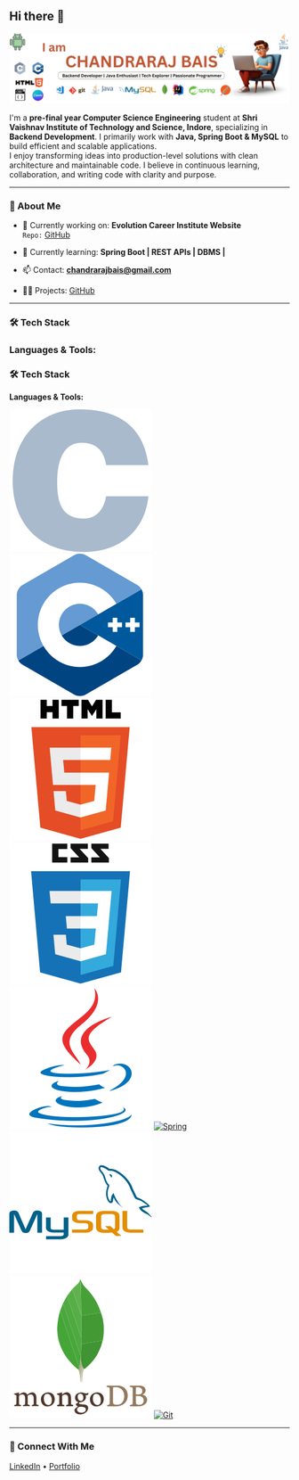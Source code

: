 ## Hi there 👋

<!--
**Chandraraj-Bais/Chandraraj-Bais** is a ✨ _special_ ✨ repository because its `README.md` (this file) appears on your GitHub profile.

Here are some ideas to get you started:

- 🔭 I’m currently working on ...
- 🌱 I’m currently learning ...
- 👯 I’m looking to collaborate on ...
- 🤔 I’m looking for help with ...
- 💬 Ask me about ...
- 📫 How to reach me: ...
- 😄 Pronouns: ...
- ⚡ Fun fact: ...
-->
![image alt](https://github.com/Chandraraj-Bais/Chandraraj-Bais/blob/04efb273bf6ca2e3b0cc4d38b8b03e9681d49a75/My%20github%20Profile1.png)
<!--
![image alt](https://github.com/Chandraraj-Bais/Chandraraj-Bais/blob/3992c3e89aebe2dc1437b35a7efe2e195fada268/Evolution.png)
-->


I'm a **pre-final year Computer Science Engineering** student at **Shri Vaishnav Institute of Technology and Science, Indore**, specializing in **Backend Development**. I primarily work with **Java, Spring Boot & MySQL** to build efficient and scalable applications.  
I enjoy transforming ideas into production-level solutions with clean architecture and maintainable code. I believe in continuous learning, collaboration, and writing code with clarity and purpose.

---

### 🚀 About Me

- 🔭 Currently working on: **Evolution Career Institute Website**  
  `Repo:` [GitHub](https://github.com/Chandraraj-Bais/evolutioncareerinsitute)

- 🌱 Currently learning: **Spring Boot | REST APIs | DBMS |**

- 📫 Contact: **chandrarajbais@gmail.com**

- 👨‍💻 Projects: [GitHub](https://github.com/Chandraraj-Bais)

---

### 🛠 Tech Stack

<h3 align="left">Languages & Tools:</h3>
<p align="left">

  ### 🛠 Tech Stack

**Languages & Tools:**

[![C](https://raw.githubusercontent.com/devicons/devicon/master/icons/c/c-original.svg)](https://www.cprogramming.com/)
[![C++](https://raw.githubusercontent.com/devicons/devicon/master/icons/cplusplus/cplusplus-original.svg)](https://www.w3schools.com/cpp/)
[![HTML5](https://raw.githubusercontent.com/devicons/devicon/master/icons/html5/html5-original-wordmark.svg)](https://www.w3.org/html/)
[![CSS3](https://raw.githubusercontent.com/devicons/devicon/master/icons/css3/css3-original-wordmark.svg)](https://www.w3schools.com/css/)
[![Java](https://raw.githubusercontent.com/devicons/devicon/master/icons/java/java-original.svg)](https://www.java.com)
[![Spring](https://www.vectorlogo.zone/logos/springio/springio-icon.svg)](https://spring.io/)
[![MySQL](https://raw.githubusercontent.com/devicons/devicon/master/icons/mysql/mysql-original-wordmark.svg)](https://www.mysql.com/)
[![MongoDB](https://raw.githubusercontent.com/devicons/devicon/master/icons/mongodb/mongodb-original-wordmark.svg)](https://www.mongodb.com/)
[![Git](https://www.vectorlogo.zone/logos/git-scm/git-scm-icon.svg)](https://git-scm.com/)

</p>

---

### 🔗 Connect With Me

[LinkedIn](#) • [Portfolio](#)
